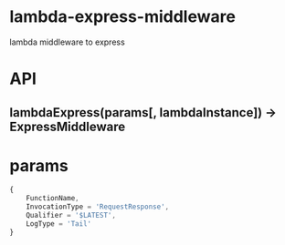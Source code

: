 # lambda-express-middleware
lambda middleware to express


# API

## lambdaExpress(params[, lambdaInstance]) -> ExpressMiddleware

# params

```js
{
    FunctionName,
    InvocationType = 'RequestResponse',
    Qualifier = '$LATEST',
    LogType = 'Tail'
}
```
